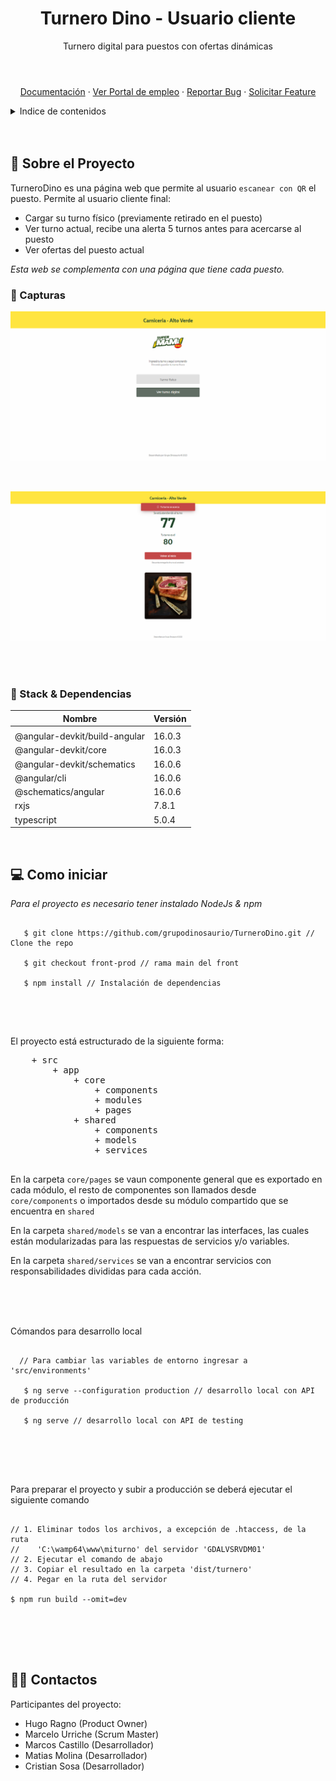 <header align="center">
  
  <h1 align="center">Turnero Dino - Usuario cliente</h1>
  
  <p align="center">Turnero digital para puestos con ofertas dinámicas</p>
 
</header>

<section align="center">

[Documentación](https://github.com/grupodinosaurio/TurneroDino)
·
[Ver Portal de empleo](http://clubmami.com.ar/miturno/turnero/AV/carniceria)
·
[Reportar Bug](https://github.com/grupodinosaurio/TurneroDino)
·
[Solicitar Feature](https://github.com/grupodinosaurio/TurneroDino)

</section>

<!-- TABLE OF CONTENTS -->
<details closed>
  <summary>Indice de contenidos</summary>
  <ul>
    <li>
      <a href="#about-the-project">Sobre el Proyecto</a>
      <ul>
        <li><a href="#capturas">Capturas</a></li>
        <li><a href="#stack">Stack & Dependencias</a></li>
      </ul>
    </li>
    <li><a href="#install">Como iniciar</a></li>
    <li><a href="#contact">Contactos</a></li>
  </ul>
</details>

<br />
<br />

<section id="about-the-project">
  <h2>💼 Sobre el Proyecto</h2>

TurneroDino es una página web que permite al usuario `escanear con QR` el puesto. Permite al usuario cliente final:

- Cargar su turno físico (previamente retirado en el puesto)
- Ver turno actual, recibe una alerta 5 turnos antes para acercarse al puesto
- Ver ofertas del puesto actual

_Esta web se complementa con una página que tiene cada puesto._

<article id="capturas">

  <h3>📸 Capturas</h3>

![Desktop App version](./docs/image-1.png "Desktop App version - Login")

<br />

![Desktop App version](./docs/image-2.png "Desktop App version - Turnero - Alerta 1")

</article>
  
<br />
<br />
  
<article id="stack">
  
  <h3>👾 Stack & Dependencias</h3>

| **Nombre**                    | **Versión** |
| ----------------------------- | ----------- |
|                               |             |
| @angular-devkit/build-angular | 16.0.3      |
| @angular-devkit/core          | 16.0.3      |
| @angular-devkit/schematics    | 16.0.6      |
| @angular/cli                  | 16.0.6      |
| @schematics/angular           | 16.0.6      |
| rxjs                          | 7.8.1       |
| typescript                    | 5.0.4       |

</article>
  
<br />

</section>

<section id="install">
  <h2>💻 Como iniciar</h2>

<article>
  
  *Para el proyecto es necesario tener instalado NodeJs & npm*

  <pre>
  <code>
   $ git clone https://github.com/grupodinosaurio/TurneroDino.git // Clone the repo
   
   $ git checkout front-prod // rama main del front
   
   $ npm install // Instalación de dependencias
  </code>
  </pre>

  <br />
  
  El proyecto está estructurado de la siguiente forma:  
  
  <pre>
    + src
        + app
            + core
                + components
                + modules
                + pages
            + shared
                + components
                + models
                + services  
  </pre>
  
En la carpeta `core/pages` se vaun componente general que es exportado en cada módulo, el resto de componentes son llamados desde `core/components` o importados desde su módulo compartido que se encuentra en `shared`

En la carpeta `shared/models` se van a encontrar las interfaces, las cuales están modularizadas para las respuestas de servicios y/o variables.

En la carpeta `shared/services` se van a encontrar servicios con responsabilidades divididas para cada acción.

  <br />
  <br />
  <br />

Cómandos para desarrollo local

  <pre>
  <code>
  // Para cambiar las variables de entorno ingresar a 'src/environments'

   $ ng serve --configuration production // desarrollo local con API de producción

   $ ng serve // desarrollo local con API de testing
  </code>
  </pre>

  <br />
  <br />
  
Para preparar el proyecto y subir a producción se deberá ejecutar el siguiente comando
  
  <pre>
  <code>
// 1. Eliminar todos los archivos, a excepción de .htaccess, de la ruta 
//    'C:\wamp64\www\miturno' del servidor 'GDALVSRVDM01'
// 2. Ejecutar el comando de abajo
// 3. Copiar el resultado en la carpeta 'dist/turnero'
// 4. Pegar en la ruta del servidor

$ npm run build --omit=dev
  </code>
  </pre>
  
</article>
  
</section>

<br />
<br />

<section id="contact">
  <h2>🤝🏽 Contactos</h2>

<article>
  
  Participantes del proyecto:
  
  - Hugo Ragno (Product Owner)
  - Marcelo Urriche (Scrum Master)
  - Marcos Castillo (Desarrollador)
  - Matias Molina (Desarrollador)
  - Cristian Sosa (Desarrollador)

</article>
  
</section>
